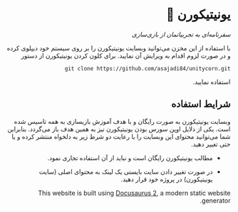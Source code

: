 <div dir="rtl">

# یونیتیکورن :unicorn:

_سفرنامه‌ای به تجربیاتمان از بازی‌سازی_

با استفاده از این مخزن می‌توانید وبسایت یونیتیکورن را بر روی سیستم خود دیپلوی کرده و در صورت لزوم اقدام به ویرایش آن نمایید. برای کلون کردن یونیتیکورن از دستور

```
git clone https://github.com/asajadi84/unitycorn.git
```

استفاده نمایید.

## شرایط استفاده

وبسایت یونیتیکورن به صورت رایگان و با هدف آموزش بازیسازی به همه تاسیس شده است. یکی از دلایل اوپن سورس بودن یونیتیکورن نیز به همین هدف باز می‌گردد. بنابراین شما می‌توانید محتوای این وبسایت را با رعایت دو شرط زیر به دلخواه منتشر کرده و یا حتی تغییر دهید.

* مطالب یونیتیکورن رایگان است و نباید از آن استفاده تجاری نمود.

* در صورت تغییر دادن سایت بایستی یک لینک به محتوای اصلی (سایت یونیتیکورن) در پروژه خود قرار دهید.

This website is built using [Docusaurus 2](https://v2.docusaurus.io/), a modern static website generator.

</div>
